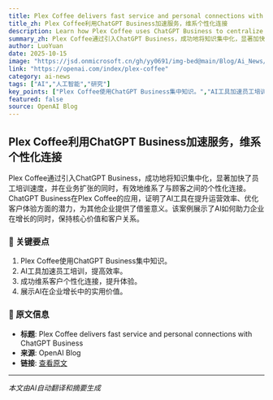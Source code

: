 ```yaml
---
title: Plex Coffee delivers fast service and personal connections with ChatGPT Business
title_zh: Plex Coffee利用ChatGPT Business加速服务，维系个性化连接
description: Learn how Plex Coffee uses ChatGPT Business to centralize knowledge, train staff faster, and preserve personal connections while expanding.
summary_zh: Plex Coffee通过引入ChatGPT Business，成功地将知识集中化，显著加快了员工培训速度，并在业务扩张的同时，有效地维系了与顾客之间的个性化连接。ChatGPT Business在Plex Coffee的应用，证明了AI工具在提升运营效率、优化客户体验方面的潜力，为其他企业提供了借鉴意义。该案例展示了AI如何助力企业在增长的同时，保持核心价值和客户关系。
author: LuoYuan
date: 2025-10-15
image: "https://jsd.onmicrosoft.cn/gh/yy0691/img-bed@main/Blog/Ai_News/default.jpg"
link: "https://openai.com/index/plex-coffee"
category: ai-news
tags: ["AI","人工智能","研究"]
key_points: ["Plex Coffee使用ChatGPT Business集中知识。","AI工具加速员工培训，提高效率。","成功维系客户个性化连接，提升体验。","展示AI在企业增长中的实用价值。"]
featured: false
source: OpenAI Blog
---
```


## Plex Coffee利用ChatGPT Business加速服务，维系个性化连接

Plex Coffee通过引入ChatGPT Business，成功地将知识集中化，显著加快了员工培训速度，并在业务扩张的同时，有效地维系了与顾客之间的个性化连接。ChatGPT Business在Plex Coffee的应用，证明了AI工具在提升运营效率、优化客户体验方面的潜力，为其他企业提供了借鉴意义。该案例展示了AI如何助力企业在增长的同时，保持核心价值和客户关系。

### 🔑 关键要点
1. Plex Coffee使用ChatGPT Business集中知识。
2. AI工具加速员工培训，提高效率。
3. 成功维系客户个性化连接，提升体验。
4. 展示AI在企业增长中的实用价值。


### 📰 原文信息
- **标题**: Plex Coffee delivers fast service and personal connections with ChatGPT Business
- **来源**: OpenAI Blog
- **链接**: [查看原文](https://openai.com/index/plex-coffee)

---
*本文由AI自动翻译和摘要生成*
